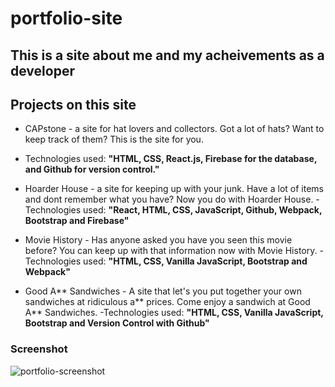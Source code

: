 # portfolio-site

## This is a site about me and my acheivements as a developer

## Projects on this site
* CAPstone - a site for hat lovers and collectors. Got a lot of hats? Want to keep track of them? This is the site for you.
- Technologies used: **"HTML, CSS, React.js, Firebase for the database, and Github for version control."**

* Hoarder House - a site for keeping up with your junk. Have a lot of items and dont remember what you have? Now you do with Hoarder House. 
-Technologies used: **"React, HTML, CSS, JavaScript, Github, Webpack, Bootstrap and Firebase"**

* Movie History - Has anyone asked you have you seen this movie before? You can keep up with that information now with Movie History.
-Technologies used: **"HTML, CSS, Vanilla JavaScript, Bootstrap and Webpack"**

* Good A** Sandwiches - A site that let's you put together your own sandwiches at ridiculous a** prices. Come enjoy a sandwich at Good A** Sandwiches.
-Technologies used: **"HTML, CSS, Vanilla JavaScript, Bootstrap and Version Control with Github"**

### Screenshot
![portfolio-screenshot](https://i.ibb.co/r05rk9W/portfolio.png " Portfolio Page")  

